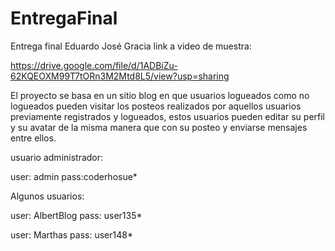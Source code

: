 # EntregaFinal
Entrega final Eduardo José Gracia
link a video de muestra:

https://drive.google.com/file/d/1ADBiZu-62KQEOXM99T7tORn3M2Mtd8L5/view?usp=sharing

El proyecto se basa en un sitio blog en que usuarios logueados como no logueados pueden visitar los posteos realizados 
por aquellos usuarios previamente registrados y logueados, estos usuarios pueden editar su perfil y su avatar de la misma manera que con su posteo 
y enviarse mensajes entre ellos.


usuario administrador: 

user: admin 
pass:coderhosue*

Algunos usuarios:

user: AlbertBlog
pass: user135*

user: Marthas
pass: user148*
